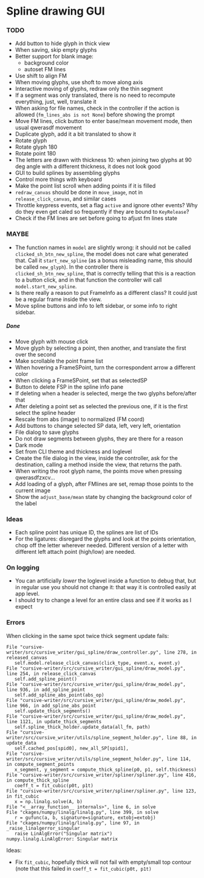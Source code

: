 # Spline drawing GUI

### TODO

* Add button to hide glyph in thick view
* When saving, skip empty glyphs
* Better support for blank image:
    * background color
    * autoset FM lines
* Use shift to align FM
* When moving glyphs, use shoft to move along axis
* Interactive moving of glyphs, redraw only the thin segment
* If a segment was only translated, there is no need to recompute everything, just,
  well, translate it
* When asking for file names, check in the controller if the action is allowed
  (`fm_lines_abs is not None`) before showing the prompt
* Move FM lines, click button to enter base/mean movement mode, then usual qwerasdf movement
* Duplicate glyph, add it a bit translated to show it
* Rotate glyph
* Rotate glyph 180
* Rotate point 180
* The letters are drawn with thickness 10: when joining two glyphs at 90 deg angle with
  a different thickness, it does not look good
* GUI to build splines by assembling glyphs
* Control more things with keyboard
* Make the point list scroll when adding points if it is filled
* `redraw_canvas` should be done in `move_image`, not in `release_click_canvas`, and
  similar cases
* Throttle keypress events, set a flag `active` and ignore other events? Why do they
  even get caled so frequently if they are bound to `KeyRelease`?
* Check if the FM lines are set before going to afjust fm lines state

### MAYBE

* The function names in `model` are slightly wrong: it should not be called
  `clicked_sh_btn_new_spline`, the model does not care what generated that. Call it
  `start_new_spline` (as a bonus misleading name, this should be called `new_glyph`). In
  the controller there is `clicked_sh_btn_new_spline`, that is correctly telling that this
  is a reaction to a button click, and in that function the controller will call
  `model.start_new_spline`.
* Is there really a reason to put FrameInfo as a different class? It could just be a regular frame inside the view.
* Move spline buttons and info to left sidebar, or some info to right sidebar.

##### Done

* Move glyph with mouse click
* Move glyph by selecting a point, then another, and translate the first over the second
* Make scrollable the point frame list
* When hovering a FrameSPoint, turn the correspondent arrow a different color
* When clicking a FrameSPoint, set that as selectedSP
* Button to delete FSP in the spline info pane
* If deleting when a header is selected, merge the two glyphs before/after that
* After deleting a point set as selected the previous one, if it is the first select the spline header
* Rescale from abs (image) to normalized (FM coord)
* Add buttons to change selected SP data, left, very left, orientation
* File dialog to save glyphs
* Do not draw segments between glyphs, they are there for a reason
* Dark mode
* Set from CLI theme and thickness and loglevel
* Create the file dialog in the view, inside the controller, ask for the destination, calling a method inside the view, that returns the path.
* When writing the root glyph name, the points move when pressing qwerasdfzxcv...
* Add loading of a glyph, after FMlines are set, remap those points to the current image
* Show the `adjust_base/mean` state by changing the background color of the label

### Ideas

* Each spline point has unique ID, the splines are list of IDs
* For the ligatures: disregard the glyphs and look at the points orientation, chop off the letter wherever needed. Different version of a letter with different left attach point (high/low) are needed.

### On logging

* You can artificially _lower_ the loglevel inside a function to debug that, but in regular use you should not change it: that way it is controlled easily at app level.
* I should try to change a level for an entire class and see if it works as I expect

### Errors

When clicking in the same spot twice thick segment update fails:

```
File "cursive-writer/src/cursive_writer/gui_spline/draw_controller.py", line 278, in released_canvas
   self.model.release_click_canvas(click_type, event.x, event.y)
File "cursive-writer/src/cursive_writer/gui_spline/draw_model.py", line 254, in release_click_canvas
   self.add_spline_point()
File "cursive-writer/src/cursive_writer/gui_spline/draw_model.py", line 936, in add_spline_point
   self.add_spline_abs_point(abs_op)
File "cursive-writer/src/cursive_writer/gui_spline/draw_model.py", line 966, in add_spline_abs_point
   self.update_thick_segments()
File "cursive-writer/src/cursive_writer/gui_spline/draw_model.py", line 1121, in update_thick_segments
   self.spline_thick_holder.update_data(all_fm, path)
File "cursive-writer/src/cursive_writer/utils/spline_segment_holder.py", line 88, in update_data
   self.cached_pos[spid0], new_all_SP[spid1],
File "cursive-writer/src/cursive_writer/utils/spline_segment_holder.py", line 114, in compute_segment_points
   x_segment, y_segment = compute_thick_spline(p0, p1, self.thickness)
File "cursive-writer/src/cursive_writer/spliner/spliner.py", line 416, in compute_thick_spline
   coeff_t = fit_cubic(p0t, p1t)
File "cursive-writer/src/cursive_writer/spliner/spliner.py", line 123, in fit_cubic
   x = np.linalg.solve(A, b)
File "<__array_function__ internals>", line 6, in solve
File "ckages/numpy/linalg/linalg.py", line 399, in solve
   r = gufunc(a, b, signature=signature, extobj=extobj)
File "ckages/numpy/linalg/linalg.py", line 97, in _raise_linalgerror_singular
   raise LinAlgError("Singular matrix")
numpy.linalg.LinAlgError: Singular matrix   
```

Ideas:

* Fix `fit_cubic`, hopefully thick will not fail with empty/small top contour (note that
  this failed in `coeff_t = fit_cubic(p0t, p1t)`

